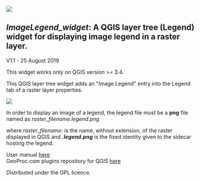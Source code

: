 ![](icon.png) 
## *ImageLegend_widget*: A QGIS layer tree (Legend) widget for displaying image legend in a raster layer.

V1.1 - 25 August 2019

This widget works only on QGIS version >= 3.4.

This QGIS layer tree widget adds an "Image Legend" entry into the Legend tab of a raster layer properties.

![](wil2.jpg)

In order to display an image of a legend, the legend file must be a **png** file named as *raster_filename.legend.png*

where *raster_filename*: is the name, without extension, of the raster displayed in QGIS and ***.legend.png*** is the fixed identity given to the sidecar hosting the legend.

User manual [here](http://www.geoproc.com/free/image_legend_widget.htm)<br>
GeoProc.com plugins repository for QGIS [here](http://www.geoproc.com/free/plugins.xml)

Distributed under the GPL licence.